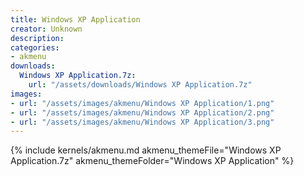 ```yaml
---
title: Windows XP Application
creator: Unknown
description: 
categories:
- akmenu
downloads:
  Windows XP Application.7z:
    url: "/assets/downloads/Windows XP Application.7z"
images:
- url: "/assets/images/akmenu/Windows XP Application/1.png"
- url: "/assets/images/akmenu/Windows XP Application/2.png"
- url: "/assets/images/akmenu/Windows XP Application/3.png"
---
```


{% include kernels/akmenu.md akmenu_themeFile="Windows XP Application.7z" akmenu_themeFolder="Windows XP Application" %}
